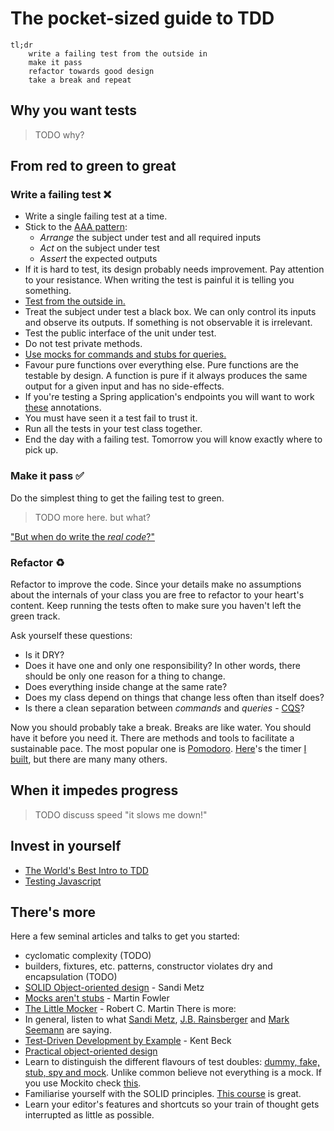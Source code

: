 
# The pocket-sized guide to TDD

```
tl;dr
    write a failing test from the outside in
    make it pass
    refactor towards good design
    take a break and repeat
```

## Why you want tests
> TODO why?

## From red to green to great
### Write a failing test ❌
 * Write a single failing test at a time.
 * Stick to the [AAA pattern](http://wiki.c2.com/?ArrangeActAssert):
   * _Arrange_ the subject under test and all required inputs
   * _Act_ on the subject under test
   * _Assert_ the expected outputs
 * If it is hard to test, its design probably needs improvement. Pay attention to your resistance. When writing the test is painful it is telling you something.
 * [Test from the outside in.](http://blog.ploeh.dk/2013/03/04/outside-in-tdd-versus-ddd/)
 * Treat the subject under test a black box. We can only control its inputs and observe its outputs. If something is not observable it is irrelevant. 
 * Test the public interface of the unit under test.
 * Do not test private methods.
 * [Use mocks for commands and stubs for queries.](http://blog.ploeh.dk/2013/10/23/mocks-for-commands-stubs-for-queries/)
 * Favour pure functions over everything else. Pure functions are the testable by design. A function is pure if it always produces the same output for a given input and has no side-effects.
 * If you're testing a Spring application's endpoints you will want to work [these](https://gist.github.com/mamachanko/32d6d4cbb0af1916f2eddb642545b5f9) annotations.
 * You must have seen it a test fail to trust it.
 * Run all the tests in your test class together. 
 * End the day with a failing test. Tomorrow you will know exactly where to pick up. 
 
### Make it pass ✅

Do the simplest thing to get the failing test to green.

> TODO more here. but what?

["But when do write the _real code_?"](https://softwareengineering.stackexchange.com/questions/354384/when-do-you-write-the-real-code-in-tdd)

### Refactor ♻️
Refactor to improve the code. Since your details make no assumptions about the internals of your class you are free to refactor
to your heart's content. Keep running the tests often to make sure you haven't left the green track.

Ask yourself these questions:
 * Is it DRY?
 * Does it have one and only one responsibility? In other words, there should be only one reason for a thing to change.
 * Does everything inside change at the same rate?
 * Does my class depend on things that change less often than itself does?
 * Is there a clean separation between _commands_ and _queries_ - [CQS](https://martinfowler.com/bliki/CommandQuerySeparation.html)?

Now you should probably take a break. Breaks are like water. You should have it before you need it. There are methods
and tools to facilitate a sustainable pace. The most popular one is [Pomodoro](https://en.wikipedia.org/wiki/Pomodoro_Technique).
[Here](https://pomodoro.cfapps.io/)'s the timer [I built](https://github.com/mamachanko/pomodoro), but there are many many others.

## When it impedes progress
> TODO discuss speed "it slows me down!"

## Invest in yourself
 * [The World's Best Intro to TDD](https://online-training.jbrains.ca/p/wbitdd-01)
 * [Testing Javascript](https://testingjavascript.com/)

## There's more
Here a few seminal articles and talks to get you started:
 * cyclomatic complexity (TODO)
 * builders, fixtures, etc. patterns, constructor violates dry and encapsulation (TODO)
 * [SOLID Object-oriented design](https://www.youtube.com/watch?v=v-2yFMzxqwU) - Sandi Metz
 * [Mocks aren't stubs](https://martinfowler.com/articles/mocksArentStubs.html) - Martin Fowler
 * [The Little Mocker](https://blog.cleancoder.com/uncle-bob/2014/05/14/TheLittleMocker.html) - Robert C. Martin
There is more:
 * In general, listen to what [Sandi Metz](https://www.sandimetz.com/), [J.B. Rainsberger](https://blog.thecodewhisperer.com/) and [Mark Seemann](http://blog.ploeh.dk) are saying.
 * [Test-Driven Development by Example](https://www.oreilly.com/library/view/test-driven-development/0321146530/) - Kent Beck
 * [Practical object-oriented design](https://www.poodr.com/)
 * Learn to distinguish the different flavours of test doubles: [dummy, fake, stub, spy and mock](https://martinfowler.com/bliki/TestDouble.html). Unlike common believe not everything is a mock. If you use Mockito check [this](https://www.javaworld.com/article/2074508/core-java/mocks-and-stubs---understanding-test-doubles-with-mockito.html).
 * Familiarise yourself with the SOLID principles. [This course](https://app.pluralsight.com/library/courses/encapsulation-solid/table-of-contents) is great.
 * Learn your editor's features and shortcuts so your train of thought gets interrupted as little as possible.
